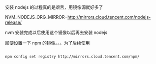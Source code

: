 
安装 nodejs 的过程真的是艰苦，用镜像源就好多了

NVM_NODEJS_ORG_MIRROR=http://mirrors.cloud.tencent.com/nodejs-release/

nvm 安装完成以后使用这个镜像以后再去安装 nodejs

顺便设置一下 npm 的镜像。。。为了后续使用

```

npm config set registry http://mirrors.cloud.tencent.com/npm/

```